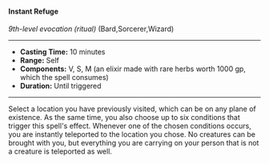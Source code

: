 #### Instant Refuge
*9th-level evocation* *(ritual)* (Bard,Sorcerer,Wizard)
___
- **Casting Time:** 10 minutes
- **Range:** Self
- **Components:** V, S, M (an elixir made with rare herbs worth 1000 gp, which the spell consumes)
- **Duration:** Until triggered
---
Select a location you have previously visited, which can be on any plane of existence. As the same time, you also choose up to six conditions that trigger this spell's effect. Whenever one of the chosen conditions occurs, you are instantly teleported to the location you chose. No creatures can be brought with you, but everything you are carrying on your person that is not a creature is teleported as well.
